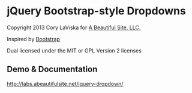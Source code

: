 # jQuery Bootstrap-style Dropdowns #

Copyright 2013 Cory LaViska for [A Beautiful Site, LLC.](http://abeautifulsite.net/)

Inspired by [Bootstrap](http://twitter.github.com/bootstrap/javascript.html#dropdowns)

Dual licensed under the MIT or GPL Version 2 licenses

## Demo & Documentation ##

http://labs.abeautifulsite.net/jquery-dropdown/